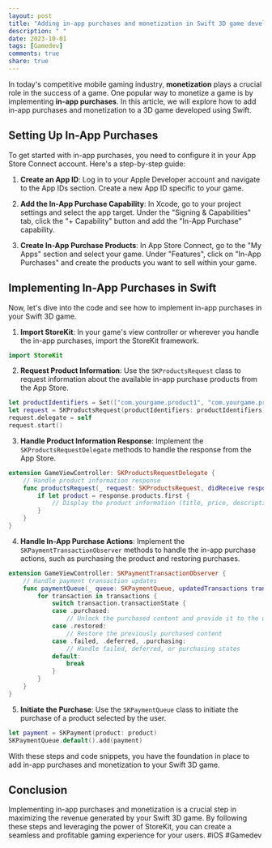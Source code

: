 ```yaml
---
layout: post
title: "Adding in-app purchases and monetization in Swift 3D game development"
description: " "
date: 2023-10-01
tags: [Gamedev]
comments: true
share: true
---
```


In today's competitive mobile gaming industry, **monetization** plays a crucial role in the success of a game. One popular way to monetize a game is by implementing **in-app purchases**. In this article, we will explore how to add in-app purchases and monetization to a 3D game developed using Swift.

## Setting Up In-App Purchases
To get started with in-app purchases, you need to configure it in your App Store Connect account. Here's a step-by-step guide:

1. **Create an App ID**: Log in to your Apple Developer account and navigate to the App IDs section. Create a new App ID specific to your game.

2. **Add the In-App Purchase Capability**: In Xcode, go to your project settings and select the app target. Under the "Signing & Capabilities" tab, click the "+ Capability" button and add the "In-App Purchase" capability.

3. **Create In-App Purchase Products**: In App Store Connect, go to the "My Apps" section and select your game. Under "Features", click on "In-App Purchases" and create the products you want to sell within your game.

## Implementing In-App Purchases in Swift

Now, let's dive into the code and see how to implement in-app purchases in your Swift 3D game.

1. **Import StoreKit**: In your game's view controller or wherever you handle the in-app purchases, import the StoreKit framework.

```swift
import StoreKit
```

2. **Request Product Information**: Use the `SKProductsRequest` class to request information about the available in-app purchase products from the App Store. 

```swift
let productIdentifiers = Set(["com.yourgame.product1", "com.yourgame.product2"])
let request = SKProductsRequest(productIdentifiers: productIdentifiers)
request.delegate = self
request.start()
```

3. **Handle Product Information Response**: Implement the `SKProductsRequestDelegate` methods to handle the response from the App Store.

```swift
extension GameViewController: SKProductsRequestDelegate {
    // Handle product information response
    func productsRequest(_ request: SKProductsRequest, didReceive response: SKProductsResponse) {
        if let product = response.products.first {
            // Display the product information (title, price, description) to the user
        }
    }
}
```

4. **Handle In-App Purchase Actions**: Implement the `SKPaymentTransactionObserver` methods to handle the in-app purchase actions, such as purchasing the product and restoring purchases.

```swift
extension GameViewController: SKPaymentTransactionObserver {
    // Handle payment transaction updates
    func paymentQueue(_ queue: SKPaymentQueue, updatedTransactions transactions: [SKPaymentTransaction]) {
        for transaction in transactions {
            switch transaction.transactionState {
            case .purchased:
                // Unlock the purchased content and provide it to the user
            case .restored:
                // Restore the previously purchased content
            case .failed, .deferred, .purchasing:
                // Handle failed, deferred, or purchasing states
            default:
                break
            }
        }
    }
}
```

5. **Initiate the Purchase**: Use the `SKPaymentQueue` class to initiate the purchase of a product selected by the user.

```swift
let payment = SKPayment(product: product)
SKPaymentQueue.default().add(payment)
```

With these steps and code snippets, you have the foundation in place to add in-app purchases and monetization to your Swift 3D game.

## Conclusion
Implementing in-app purchases and monetization is a crucial step in maximizing the revenue generated by your Swift 3D game. By following these steps and leveraging the power of StoreKit, you can create a seamless and profitable gaming experience for your users. #iOS #Gamedev